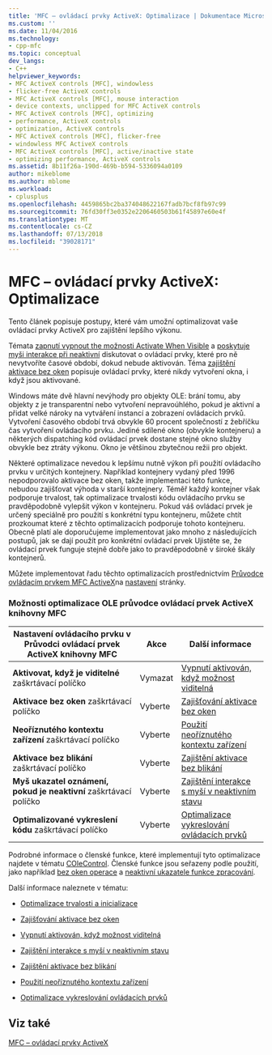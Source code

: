```yaml
---
title: 'MFC – ovládací prvky ActiveX: Optimalizace | Dokumentace Microsoftu'
ms.custom: ''
ms.date: 11/04/2016
ms.technology:
- cpp-mfc
ms.topic: conceptual
dev_langs:
- C++
helpviewer_keywords:
- MFC ActiveX controls [MFC], windowless
- flicker-free ActiveX controls
- MFC ActiveX controls [MFC], mouse interaction
- device contexts, unclipped for MFC ActiveX controls
- MFC ActiveX controls [MFC], optimizing
- performance, ActiveX controls
- optimization, ActiveX controls
- MFC ActiveX controls [MFC], flicker-free
- windowless MFC ActiveX controls
- MFC ActiveX controls [MFC], active/inactive state
- optimizing performance, ActiveX controls
ms.assetid: 8b11f26a-190d-469b-b594-5336094a0109
author: mikeblome
ms.author: mblome
ms.workload:
- cplusplus
ms.openlocfilehash: 4459865bc2ba374048622167fadb7bcf8fb97c99
ms.sourcegitcommit: 76fd30ff3e0352e2206460503b61f45897e60e4f
ms.translationtype: MT
ms.contentlocale: cs-CZ
ms.lasthandoff: 07/13/2018
ms.locfileid: "39028171"
---
```

# <a name="mfc-activex-controls-optimization"></a>MFC – ovládací prvky ActiveX: Optimalizace
Tento článek popisuje postupy, které vám umožní optimalizovat vaše ovládací prvky ActiveX pro zajištění lepšího výkonu.  
  
 Témata [zapnutí vypnout the možnosti Activate When Visible](../mfc/turning-off-the-activate-when-visible-option.md) a [poskytuje myši interakce při neaktivní](../mfc/providing-mouse-interaction-while-inactive.md) diskutovat o ovládací prvky, které pro ně nevytvoříte časové období, dokud nebude aktivován. Téma [zajištění aktivace bez oken](../mfc/providing-windowless-activation.md) popisuje ovládací prvky, které nikdy vytvoření okna, i když jsou aktivované.  
  
 Windows máte dvě hlavní nevýhody pro objekty OLE: brání tomu, aby objekty z je transparentní nebo vytvoření nepravoúhlého, pokud je aktivní a přidat velké nároky na vytváření instancí a zobrazení ovládacích prvků. Vytvoření časového období trvá obvykle 60 procent společností z žebříčku čas vytvoření ovládacího prvku. Jediné sdílené okno (obvykle kontejneru) a některých dispatching kód ovládací prvek dostane stejné okno služby obvykle bez ztráty výkonu. Okno je většinou zbytečnou režii pro objekt.  
  
 Některé optimalizace nevedou k lepšímu nutně výkon při použití ovládacího prvku v určitých kontejnery. Například kontejnery vydaný před 1996 nepodporovalo aktivace bez oken, takže implementaci této funkce, nebudou zajišťovat výhoda v starší kontejnery. Téměř každý kontejner však podporuje trvalost, tak optimalizace trvalosti kódu ovládacího prvku se pravděpodobně vylepšit výkon v kontejneru. Pokud váš ovládací prvek je určený speciálně pro použití s konkrétní typu kontejneru, můžete chtít prozkoumat které z těchto optimalizacích podporuje tohoto kontejneru. Obecně platí ale doporučujeme implementovat jako mnoho z následujících postupů, jak se dají použít pro konkrétní ovládací prvek Ujistěte se, že ovládací prvek funguje stejně dobře jako to pravděpodobně v široké škály kontejnerů.  
  
 Můžete implementovat řadu těchto optimalizacích prostřednictvím [Průvodce ovládacím prvkem MFC ActiveX](../mfc/reference/mfc-activex-control-wizard.md)na [nastavení](../mfc/reference/control-settings-mfc-activex-control-wizard.md) stránky.  
  
### <a name="mfc-activex-control-wizard-ole-optimization-options"></a>Možnosti optimalizace OLE průvodce ovládací prvek ActiveX knihovny MFC  
  
|Nastavení ovládacího prvku v Průvodci ovládací prvek ActiveX knihovny MFC|Akce|Další informace|  
|-------------------------------------------------------|------------|----------------------|  
|**Aktivovat, když je viditelné** zaškrtávací políčko|Vymazat|[Vypnutí aktivován, když možnost viditelná](../mfc/turning-off-the-activate-when-visible-option.md)|  
|**Aktivace bez oken** zaškrtávací políčko|Vyberte|[Zajišťování aktivace bez oken](../mfc/providing-windowless-activation.md)|  
|**Neoříznutého kontextu zařízení** zaškrtávací políčko|Vyberte|[Použití neoříznutého kontextu zařízení](../mfc/using-an-unclipped-device-context.md)|  
|**Aktivace bez blikání** zaškrtávací políčko|Vyberte|[Zajištění aktivace bez blikání](../mfc/providing-flicker-free-activation.md)|  
|**Myš ukazatel oznámení, pokud je neaktivní** zaškrtávací políčko|Vyberte|[Zajištění interakce s myší v neaktivním stavu](../mfc/providing-mouse-interaction-while-inactive.md)|  
|**Optimalizované vykreslení kódu** zaškrtávací políčko|Vyberte|[Optimalizace vykreslování ovládacích prvků](../mfc/optimizing-control-drawing.md)|  
  
 Podrobné informace o členské funkce, které implementují tyto optimalizace najdete v tématu [COleControl](../mfc/reference/colecontrol-class.md). Členské funkce jsou seřazeny podle použití, jako například [bez oken operace](http://msdn.microsoft.com/e9e28f79-9a70-4ae4-a5aa-b3e92f1904df) a [neaktivní ukazatele funkce zpracování](http://msdn.microsoft.com/e9e28f79-9a70-4ae4-a5aa-b3e92f1904df).  
  
 Další informace naleznete v tématu:  
  
-   [Optimalizace trvalosti a inicializace](../mfc/optimizing-persistence-and-initialization.md)  
  
-   [Zajišťování aktivace bez oken](../mfc/providing-windowless-activation.md)  
  
-   [Vypnutí aktivován, když možnost viditelná](../mfc/turning-off-the-activate-when-visible-option.md)  
  
-   [Zajištění interakce s myší v neaktivním stavu](../mfc/providing-mouse-interaction-while-inactive.md)  
  
-   [Zajištění aktivace bez blikání](../mfc/providing-flicker-free-activation.md)  
  
-   [Použití neoříznutého kontextu zařízení](../mfc/using-an-unclipped-device-context.md)  
  
-   [Optimalizace vykreslování ovládacích prvků](../mfc/optimizing-control-drawing.md)  
  
## <a name="see-also"></a>Viz také  
 [MFC – ovládací prvky ActiveX](../mfc/mfc-activex-controls.md)

